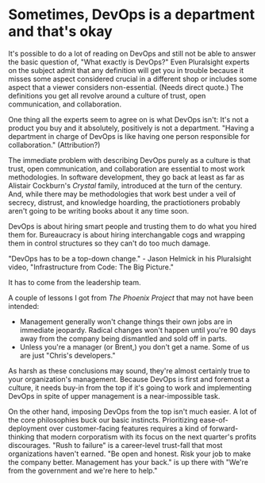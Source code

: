 # Sometimes, DevOps is a department and that's okay

It's possible to do a lot of reading on DevOps and still not be able to answer the basic question of, "What exactly is DevOps?" Even Pluralsight experts on the subject admit that any definition will get you in trouble because it misses some aspect considered crucial in a different shop or includes some aspect that a viewer considers non-essential. (Needs direct quote.) The definitions you get all revolve around a culture of trust, open communication, and collaboration.

One thing all the experts seem to agree on is what DevOps isn't: It's not a product you buy and it absolutely, positively is not a department. "Having a department in charge of DevOps is like having one person responsible for collaboration." (Attribution?)

The immediate problem with describing DevOps purely as a culture is that trust, open communication, and collaboration are essential to most work methodologies. In software development, they go back at least as far as Alistair Cockburn's _Crystal_ family, introduced at the turn of the century. And, while there may be methodologies that work best under a veil of secrecy, distrust, and knowledge hoarding, the practiotioners probably aren't going to be writing books about it any time soon.

DevOps is about hiring smart people and trusting them to do what you hired them for. Bureaucracy is about hiring interchangable cogs and wrapping them in control structures so they can't do too much damage.

"DevOps has to be a top-down change." - Jason Helmick in his Pluralsight video, "Infrastructure from Code: The Big Picture."

It has to come from the leadership team. 

A couple of lessons I got from _The Phoenix Project_ that may not have been intended:

* Management generally won't change things their own jobs are in immediate jeopardy. Radical changes won't happen until you're 90 days away from the company being dismantled and sold off in parts.
* Unless you're a manager (or Brent,) you don't get a name. Some of us are just "Chris's developers."

As harsh as these conclusions may sound, they're almost certainly true to your organization's management. Because DevOps is first and foremost a culture, it needs buy-in from the top if it's going to work and implementing DevOps in spite of upper management is a near-impossible task.

On the other hand, imposing DevOps from the top isn't much easier. A lot of the core philosophies buck our basic instincts. Prioritizing ease-of-deployment over customer-facing features requires a kind of forward-thinking that modern corporatism with its focus on the next quarter's profits discourages. "Rush to failure" is a career-level trust-fall that most organizations haven't earned. "Be open and honest. Risk your job to make the company better. Management has your back." is up there with "We're from the government and we're here to help."

